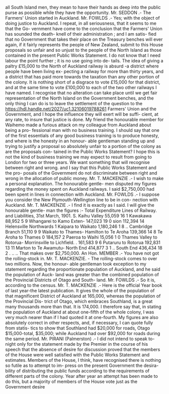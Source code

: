 all South Island men, they mean to have their hands as deep into the public purse as possible while they have the opportunity. Mr. SEDDON .- The Farmers' Union started in Auckland. Mr. FOWLDS .- Yes; with the object of doing justice to Auckland. I repeat, in all seriousness, that it seems to me that the Go- vernment have come to the conclusion that the Farmers' Union has sounded the death- knell of their administration ; and I am satis- fied that no Government that takes their place on the Treasury benches will ever again, if it fairly represents the people of New Zealand, submit to this House proposals so unfair and so unjust to the people of the North Island as those contained in the present Public Works Statement. I do not know that I need labour the point further ; it is no use going into de- tails. The idea of giving a paltry £15,000 to the North of Auckland railway is absurd -a district where people have been living ex- pecting a railway for more than thirty years, and a district that has paid more towards the taxation than any other portion of the colony. It is nothing short of a disgrace to vote £15,000 for that district, and at the same time to vote £100,000 to each of the two other railways I have named. I recognise that no alteration can take place until we get fair representation of the North Island on the Government benches, and the only thing I can do is to leave the settlement of the question to the https://hdl.handle.net/2027/uc1.32106019788261 Farmers' Union and the Government, and I hope the influence they will exert will be suffi- cient, at any rate, to insure that justice is done. My friend the honourable member for Waihemo made a furious attack on my colleague from Auckland about being a pro- fessional man with no business training. I should say that one of the first essentials of any good business training is to produce honesty, and where is the honesty in an honour- able gentleman standing up and trying to justify a proposal so absolutely unfair to a portion of the colony as are the proposals con- tained in the Public Works Statement? I hope this is not the kind of business training we may expect to result from going to London for two or three years. We want something that will recognise between right and wrong. and I say that this Public Works Statement and the pro- posals of the Government do not discriminate between right and wrong in the allocation of public money. Mr. T. MACKENZIE .- I wish to make a personal explanation. The honourable gentle- men disputed my figures regarding the money spent on Auckland railways. I said $2,750,000 had been spent in lines in connection with Auckland. Mr. FOWLDS .- I suppose you consider the New Plymouth-Wellington line to be in con- nection with Auckland. Mr. T. MACKENZIE .- I find it is exactly as I said. I will give the honourable gentle- man the figures :- Total Expenditure Lines of Railway. and Liabilities, 31st March, 1901. S. Kaihu Valley 55,059 16 1 Kawakawa 88,952 5 9 Whangarei to Kamo Exten- 147,023 19 0 sion 112,394 14 Helensville Northwards 1 Kaipara to Waikato 1,180,246 1 8 .. Cambridge Branch 51,110 9 9 Waikato to Thames- Hamilton to Te Aroha 139,366 14 8 Te Aroha to Thames 0 184,157 2 Paeroa to Waihi 15,056 1 0 Thames Valley to Rotorua- Morrinsville to Lichfield. . 161,583 9 6 Putaruru to Rotorua 192,831 13 11 Marton to Te Awamutu- North End 414,877 3 1 .. South End 436,434 18 2 . .. .. That makes over $2,750,000. An Hon. MEMBER .- You have not got the rolling-stock in. Mr. T. MACKENZIE. - The rolling-stock comes to over two millions. Now, the honour- able gentleman took exception to my statement regarding the proportionate population of Auckland, and he said the population of Auck- land was greater than the combined population of the Provincial Districts of Otago and South- land. Mr. FOWLDS .- So it is, according to the census. Mr. T. MACKENZIE .- Here is the official Year book of last year-the latest publication. It gives the whole of the population of that magnificent District of Auckland at 165,000, whereas the population of the Provincial Dis- trict of Otago, which embraces Southland, is a great many thousands more than that. It is 174,000. I therefore say that, in stating the population of Auckland at about one-fifth of the whole colony, I was very much nearer than if I had quoted it at one-fourth. My figures are also absolutely correct in other respects, and, if necessary, I can quote fully from statis- tics to show that Southland had $20,000 for roads, Otago $15,000-total, $35,000; while Auckland had over $92,000 for roads during the same period. Mr. PIRANI (Palmerston) .- I did not intend to speak to-night only for the statement made by the Premier in the course of his speech that the absence of desire for discussion proved that the members of the House were well satisfied with the Public Works Statement and estimates. Members of the House, I think, have recognised there is nothing so futile as to attempt to im- press on the present Government the desira- bility of distributing the public funds according to the requirements of different parts of the colony. Year after year an attempt has been made to do this, but a majority of members of the House vote just as the Government desire 